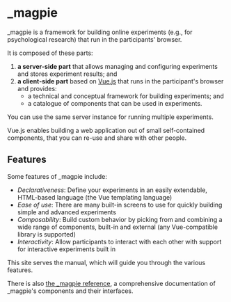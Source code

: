 # _magpie
_magpie is a framework for building online experiments (e.g., for psychological research) that run in the participants' browser.

It is composed of these parts:

 1. **a server-side part** that allows managing and configuring experiments and stores experiment results; and
 2. **a client-side part** based on [Vue.js](https://vuejs.org/) that runs in the participant's browser and provides:
     * a technical and conceptual framework for building experiments; and
     * a catalogue of components that can be used in experiments.
   
You can use the same server instance for running multiple experiments.

Vue.js enables building a web application out of small self-contained components, that you can re-use and share with other people.

## Features
Some features of _magpie include:

 * *Declarativeness*: Define your experiments in an easily extendable, HTML-based language (the Vue templating language)
 * *Ease of use*: There are many built-in screens to use for quickly building simple and advanced experiments
 * *Composability*: Build custom behavior by picking from and combining a wide range of components, built-in and external (any Vue-compatible library is supported)
 * *Interactivity*: Allow participants to interact with each other with support for interactive experiments built in

This site serves the manual, which will guide you through the various features.

There is also [the _magpie reference](https://magpie-reference.netlify.app/), a comprehensive documentation
of _magpie's components and their interfaces.
